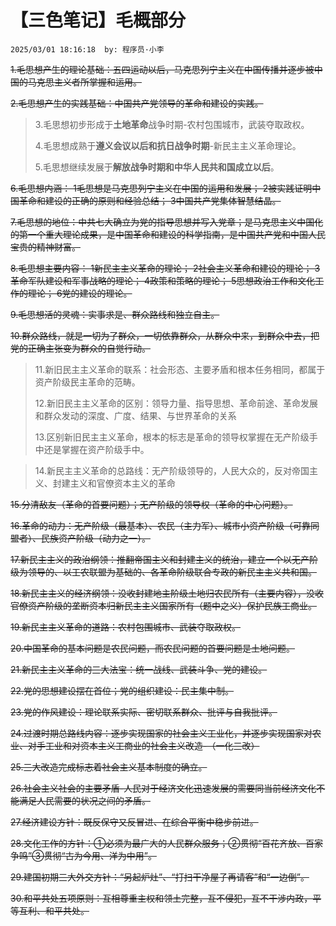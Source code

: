 # 【三色笔记】毛概部分
`2025/03/01 18:16:18  by: 程序员·小李`

~~1.毛思想产生的理论基础：五四运动以后，马克思列宁主义在中国传播并逐步被中国的马克思主义者所掌握和运用。~~

~~2.毛思想产生的实践基础：中国共产党领导的革命和建设的实践。~~

> 3.毛思想初步形成于**土地革命**战争时期-农村包围城市，武装夺取政权。
> 
> 4.毛思想成熟于**遵义会议以后和抗日战争时期**-新民主主义革命理论。
> 
> 5.毛思想继续发展于**解放战争时期和中华人民共和国成立以后**。

~~6.毛思想内涵：
1毛思想是马克思列宁主义在中国的运用和发展；
2被实践证明中国革命和建设的正确的原则和经验总结；
3中国共产党集体智慧结晶。~~

~~7.毛思想的地位：中共七大确立为党的指导思想并写入党章；是马克思主义中国化的第一个重大理论成果，是中国革命和建设的科学指南，是中国共产党和中国人民宝贵的精神财富。~~

~~8.毛思想主要内容：
1新民主主义革命的理论；
2社会主义革命和建设的理论；
3革命军队建设和军事战略的理论；
4政策和策略的理论；
5思想政治工作和文化工作的理论；
6党的建设的理论。~~

~~9.毛思想活的灵魂：实事求是、群众路线和独立自主。~~

~~10.群众路线，就是一切为了群众，一切依靠群众，从群众中来，到群众中去，把党的正确主张变为群众的自觉行动。~~

> 11.新旧民主主义革命的联系：社会形态、主要矛盾和根本任务相同，都属于资产阶级民主革命的范畴。
> 
> 12.新旧民主主义革命的区别：领导力量、指导思想、革命前途、革命发展和群众发动的深度、广度、结果、与世界革命的关系
> 
> 13.区别新旧民主主义革命，根本的标志是革命的领导权掌握在无产阶级手中还是掌握在资产阶级手中。

> 14.新民主主义革命的总路线：无产阶级领导的，人民大众的，反对帝国主义、封建主义和官僚资本主义的革命

~~15.分清敌友（革命的首要问题）；无产阶级的领导权（革命的中心问题）。~~

~~16.革命的动力：无产阶级（最基本）、农民（主力军）、城市小资产阶级（可靠同盟者）、民族资产阶级（动力之一）。~~

~~17.新民主主义的政治纲领：推翻帝国主义和封建主义的统治，建立一个以无产阶级为领导的、以工农联盟为基础的、各革命阶级联合专政的新民主主义共和国。~~

~~18.新民主主义的经济纲领：没收封建地主阶级土地归农民所有（主要内容），没收官僚资产阶级的垄断资本归新民主主义国家所有（题中之义）保护民族工商业。~~

~~19.新民主主义革命的道路：农村包围城市、武装夺取政权。~~

~~20.中国革命的基本问题是农民问题，而农民问题的首要问题是土地问题。~~

~~21.新民主主义革命的三大法宝：统一战线、武装斗争、党的建设。~~

~~22.党的思想建设摆在首位；党的组织建设：民主集中制。~~

~~23.党的作风建设：理论联系实际、密切联系群众、批评与自我批评。~~

~~24.过渡时期总路线内容：逐步实现国家的社会主义工业化，并逐步实现国家对农业、对手工业和对资本主义工商业的社会主义改造-（一化三改）~~

~~25.三大改造完成标志着社会主义基本制度的确立。~~

~~26.社会主义社会的主要矛盾-人民对于经济文化迅速发展的需要同当前经济文化不能满足人民需要的状况之间的矛盾。~~

~~27.经济建设方针：既反保守又反冒进、在综合平衡中稳步前进。~~

~~28.文化工作的方针：①必须为最广大的人民群众服务；②贯彻“百花齐放、百家争鸣”③贯彻“古为今用、洋为中用”。~~

~~29.建国初期三大外交方针：“另起炉灶”、“打扫干净屋子再请客”和“一边倒”。~~

~~30.和平共处五项原则：互相尊重主权和领土完整，互不侵犯，互不干涉内政，平等互利、和平共处。~~